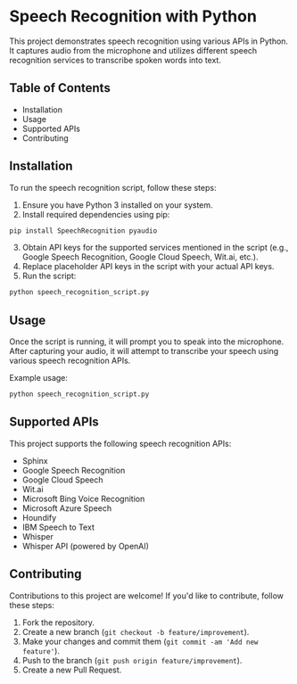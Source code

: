 
# Speech Recognition with Python

This project demonstrates speech recognition using various APIs in Python. It captures audio from the microphone and utilizes different speech recognition services to transcribe spoken words into text.

## Table of Contents

- Installation
- Usage
- Supported APIs
- Contributing

## Installation

To run the speech recognition script, follow these steps:

1. Ensure you have Python 3 installed on your system.
2. Install required dependencies using pip:

```bash
pip install SpeechRecognition pyaudio
```

3. Obtain API keys for the supported services mentioned in the script (e.g., Google Speech Recognition, Google Cloud Speech, Wit.ai, etc.).
4. Replace placeholder API keys in the script with your actual API keys.
5. Run the script:

```bash
python speech_recognition_script.py
```

## Usage

Once the script is running, it will prompt you to speak into the microphone. After capturing your audio, it will attempt to transcribe your speech using various speech recognition APIs.

Example usage:

```bash
python speech_recognition_script.py
```

## Supported APIs

This project supports the following speech recognition APIs:

- Sphinx
- Google Speech Recognition
- Google Cloud Speech
- Wit.ai
- Microsoft Bing Voice Recognition
- Microsoft Azure Speech
- Houndify
- IBM Speech to Text
- Whisper
- Whisper API (powered by OpenAI)

## Contributing

Contributions to this project are welcome! If you'd like to contribute, follow these steps:

1. Fork the repository.
2. Create a new branch (`git checkout -b feature/improvement`).
3. Make your changes and commit them (`git commit -am 'Add new feature'`).
4. Push to the branch (`git push origin feature/improvement`).
5. Create a new Pull Request.

